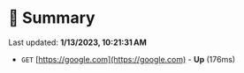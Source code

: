 # 📖 Summary
Last updated: **1/13/2023, 10:21:31 AM**

- `GET` [https://google.com](https://google.com) - **Up** (176ms)

